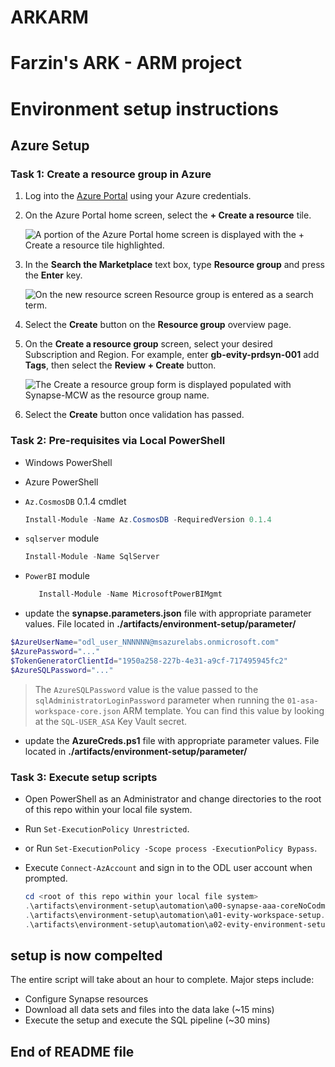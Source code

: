 # ARKARM
# Farzin's ARK - ARM project
# Environment setup instructions

## Azure Setup

### Task 1: Create a resource group in Azure

1. Log into the [Azure Portal](https://portal.azure.com) using your Azure credentials.

2. On the Azure Portal home screen, select the **+ Create a resource** tile.

    ![A portion of the Azure Portal home screen is displayed with the + Create a resource tile highlighted.](./artifacts/environment-setup/media/bhol_createaresource.png)

3. In the **Search the Marketplace** text box, type **Resource group** and press the **Enter** key.

    ![On the new resource screen Resource group is entered as a search term.](./artifacts/environment-setup/media/bhol_searchmarketplaceresourcegroup.png)

4. Select the **Create** button on the **Resource group** overview page.

5. On the **Create a resource group** screen, select your desired Subscription and Region. For example, enter **gb-evity-prdsyn-001** add **Tags**, then select the **Review + Create** button.

    ![The Create a resource group form is displayed populated with Synapse-MCW as the resource group name.](./artifacts/environment-setup/media/tun_resourcegroupform.png)

6. Select the **Create** button once validation has passed.

### Task 2: Pre-requisites via Local PowerShell

* Windows PowerShell
* Azure PowerShell

* `Az.CosmosDB` 0.1.4 cmdlet

    ```powershell
    Install-Module -Name Az.CosmosDB -RequiredVersion 0.1.4
    ```

* `sqlserver` module

    ```powershell
    Install-Module -Name SqlServer
    ```

 * `PowerBI` module

    ```powershell
       Install-Module -Name MicrosoftPowerBIMgmt
    ```

* update the **synapse.parameters.json** file with appropriate parameter values. File located in **./artifacts/environment-setup/parameter/**

```powershell
$AzureUserName="odl_user_NNNNNN@msazurelabs.onmicrosoft.com"
$AzurePassword="..."
$TokenGeneratorClientId="1950a258-227b-4e31-a9cf-717495945fc2"
$AzureSQLPassword="..."
```
> The `AzureSQLPassword` value is the value passed to the `sqlAdministratorLoginPassword` parameter when running the `01-asa-workspace-core.json` ARM template. You can find this value by looking at the `SQL-USER_ASA` Key Vault secret.

* update the **AzureCreds.ps1** file with appropriate parameter values. File located in **./artifacts/environment-setup/parameter/**


### Task 3: Execute setup scripts

* Open PowerShell as an Administrator and change directories to the root of this repo within your local file system.
* Run `Set-ExecutionPolicy Unrestricted`.
* or Run  `Set-ExecutionPolicy -Scope process -ExecutionPolicy Bypass`.

* Execute `Connect-AzAccount` and sign in to the ODL user account when prompted.
    ```powershell
    cd <root of this repo within your local file system>
    .\artifacts\environment-setup\automation\a00-synapse-aaa-coreNoCodmos.ps1
    .\artifacts\environment-setup\automation\a01-evity-workspace-setup.ps1
    .\artifacts\environment-setup\automation\a02-evity-environment-setup.ps1
    ```
## setup is now compelted

The entire script will take about an hour to complete.  Major steps include:

* Configure Synapse resources
* Download all data sets and files into the data lake (~15 mins)
* Execute the setup and execute the SQL pipeline (~30 mins)


## End of README file